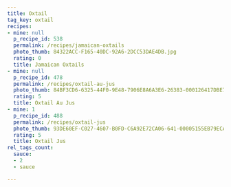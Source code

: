 ```yaml
---
title: Oxtail
tag_key: oxtail
recipes:
- mine: null
  p_recipe_id: 538
  permalink: /recipes/jamaican-oxtails
  photo_thumb: 84322ACC-F165-40DC-92A6-2DCC53DAE4DB.jpg
  rating: 0
  title: Jamaican Oxtails
- mine: null
  p_recipe_id: 478
  permalink: /recipes/oxtail-au-jus
  photo_thumb: 84BF3CD6-6325-44F0-9E48-7906E8A6A3E6-26383-000126417DBE7CB5.jpg
  rating: 5
  title: Oxtail Au Jus
- mine: 1
  p_recipe_id: 488
  permalink: /recipes/oxtail-jus
  photo_thumb: 93DE60EF-C027-4607-B0FD-C6A92E72CA06-641-00005155EB79ECA0.jpg
  rating: 5
  title: Oxtail Jus
rel_tags_count:
  sauce:
  - 2
  - sauce

---
```

